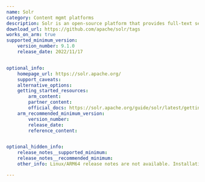 ```yaml
---
name: Solr 
category: Content mgmt platforms
description: Solr is an open-source platform that provides full-text search, faceted search, real-time indexing, dynamic clustering, database integration, and rich document-handling capabilities. 
download_url: https://github.com/apache/solr/tags
works_on_arm: true
supported_minimum_version:
    version_number: 9.1.0
    release_date: 2022/11/17


optional_info:
    homepage_url: https://solr.apache.org/
    support_caveats:
    alternative_options:
    getting_started_resources:
        arm_content: 
        partner_content: 
        official_docs: https://solr.apache.org/guide/solr/latest/getting-started/solr-tutorial.html
    arm_recommended_minimum_version:
        version_number:
        release_date:
        reference_content: 


optional_hidden_info:
    release_notes__supported_minimum: 
    release_notes__recommended_minimum:
    other_info: Linux/ARM64 release notes are not available. Installation and testing are done via the [tar archive](https://github.com/apache/solr/releases/tag/releases%2Fsolr%2F9.1.0).

---
```

